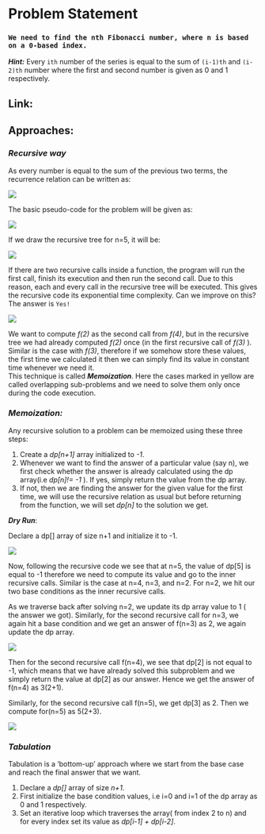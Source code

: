 # Problem Statement
### `We need to find the nth Fibonacci number, where n is based on a 0-based index.`

***Hint:*** Every `ith` number of the series is equal to the sum of `(i-1)th` and `(i-2)th` number where the first and second number is given as 0 and 1 respectively.

## Link: 

## Approaches:

### ***Recursive way***

As every number is equal to the sum of the previous two terms, the recurrence relation can be written as:

<img src="https://user-images.githubusercontent.com/66131928/164275819-a5e9a963-6185-4dbb-abb9-3c9b16ebf3e4.png"></img>

The basic pseudo-code for the problem will be given as:

<img src="https://lh5.googleusercontent.com/UK4N8ZsaDe1E50UvVoW5QMGpHztH6dHArb8pAQ-prDBSz5ZYAYCYgavuAZXny9WbD1eZOtGNf5_tYo3rmM3TcB5RKKTeWeZ1is1mrSkwr1UbiXfP830F8Y-mkN0Zo5WyyClpTUOe"></img>

If we draw the recursive tree for n=5, it will be:

<img src="https://user-images.githubusercontent.com/66131928/164276338-5f5f874a-d327-4f20-9fdd-b79dd6b6439f.png"></img>

If there are two recursive calls inside a function, the program will run the first call, finish its execution and then run the second call. Due to this reason, each and every call in the recursive tree will be executed. This gives the recursive code its exponential time complexity.
Can we improve on this? The answer is `Yes!`

<img src="https://user-images.githubusercontent.com/66131928/164276646-c31ed188-15c3-4998-af2a-4d21057c0e26.png"></img>

We want to compute *f(2)* as the second call from *f(4)*, but in the recursive tree we had already computed *f(2)* once (in the first recursive call of *f(3)* ).<br/>
Similar is the case with *f(3)*, therefore if we somehow store these values, the first time we calculated it then we can simply find its value in constant time whenever we need it.<br/> 
This technique is called ***Memoization***. Here the cases marked in yellow are called overlapping sub-problems and we need to solve them only once during the code execution.<br/>

### ***Memoization:***

Any recursive solution to a problem can be memoized using these three steps:

1. Create a *dp[n+1]* array initialized to *-1*.
2. Whenever we want to find the answer of a particular value (say n), we first check whether the answer is already calculated using the dp array(i.e *dp[n]!= -1* ). If yes, simply return the value from the dp array.
3. If not, then we are finding the answer for the given value for the first time, we will use the recursive relation as usual but before returning from the function, we will set *dp[n]* to the solution we get.

***Dry Run***:

Declare a dp[] array of size n+1 and initialize it to -1.

<img src="https://user-images.githubusercontent.com/66131928/164508507-1099b75d-da84-4f50-acf4-699f25541323.png"></img>

Now, following the recursive code we see that at n=5, the value of dp[5] is equal to -1 therefore we need to compute its value and go to the inner recursive calls. Similar is the case at n=4, n=3, and n=2. For n=2, we hit our two base conditions as the inner recursive calls.

As we traverse back after solving n=2, we update its dp array value to 1 ( the answer we got). Similarly, for the second recursive call for n=3, we again hit a base condition and we get an answer of f(n=3) as 2, we again update the dp array.

<img src="https://user-images.githubusercontent.com/66131928/164508763-4d2d7289-33b7-4881-99f0-583bf54c14e2.png"></img>

Then for the second recursive call f(n=4), we see that dp[2] is not equal to -1, which means that we have already solved this subproblem and we simply return the value at dp[2] as our answer. Hence we get the answer of f(n=4) as 3(2+1).

Similarly, for the second recursive call f(n=5), we get dp[3] as 2. Then we compute for(n=5) as 5(2+3).

<img src="https://user-images.githubusercontent.com/66131928/164508895-86747040-6572-4b53-aaf3-880796d1d3cd.png"></img>

### ***Tabulation***

Tabulation is a ‘bottom-up’ approach where we start from the base case and reach the final answer that we want.

1. Declare a *dp[]* array of size *n+1*.
2. First initialize the base condition values, i.e i=0 and i=1 of the dp array as 0 and 1 respectively.
3. Set an iterative loop which traverses the array( from index 2 to n) and for every index set its value as *dp[i-1] + dp[i-2]*. 
